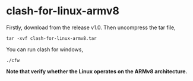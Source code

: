 # clash-for-linux-armv8

Firstly, download from the release v1.0. Then uncompress the tar file,

```
tar -xvf clash-for-linux-armv8.tar
```

You can run clash for windows,

```
./cfw
```

**Note that verify whether the Linux operates on the ARMv8 architecture.**
